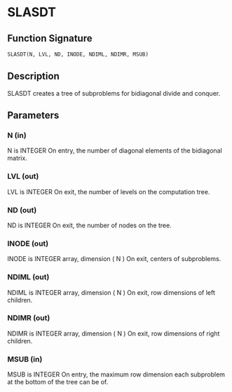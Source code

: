 # SLASDT

## Function Signature

```fortran
SLASDT(N, LVL, ND, INODE, NDIML, NDIMR, MSUB)
```

## Description


 SLASDT creates a tree of subproblems for bidiagonal divide and
 conquer.

## Parameters

### N (in)

N is INTEGER On entry, the number of diagonal elements of the bidiagonal matrix.

### LVL (out)

LVL is INTEGER On exit, the number of levels on the computation tree.

### ND (out)

ND is INTEGER On exit, the number of nodes on the tree.

### INODE (out)

INODE is INTEGER array, dimension ( N ) On exit, centers of subproblems.

### NDIML (out)

NDIML is INTEGER array, dimension ( N ) On exit, row dimensions of left children.

### NDIMR (out)

NDIMR is INTEGER array, dimension ( N ) On exit, row dimensions of right children.

### MSUB (in)

MSUB is INTEGER On entry, the maximum row dimension each subproblem at the bottom of the tree can be of.

